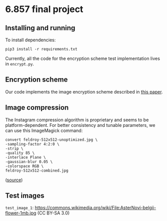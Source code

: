 # 6.857 final project

## Installing and running

To install dependencies:

```
pip3 install -r requirements.txt
```

Currently, all the code for the encryption scheme test implementation lives in `encrypt.py`.

## Encryption scheme
Our code implements the image encryption scheme described in [this paper](https://www.nature.com/articles/s41598-020-78127-2).

## Image compression

The Instagram compression algorithm is proprietary and seems to be platform-dependent.  For better consistency and tunable parameters, we can use this ImageMagick command:

```
convert feldroy-512x512-unoptimized.jpg \
-sampling-factor 4:2:0 \
-strip \
-quality 85 \
-interlace Plane \
-gaussian-blur 0.05 \
-colorspace RGB \
feldroy-512x512-combined.jpg 
```
([source](https://dev.to/feldroy/til-strategies-for-compressing-jpg-files-with-imagemagick-5fn9))

## Test images

`test_image_1`: https://commons.wikimedia.org/wiki/File:AsterNovi-belgii-flower-1mb.jpg (CC BY-SA 3.0)
